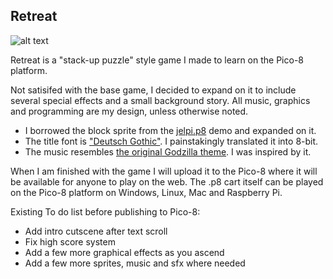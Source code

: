## Retreat

![alt text](http://i.imgur.com/rQXXIoD.png "Title screen still")


Retreat is a "stack-up puzzle" style game I made to learn on the Pico-8 platform. 

Not satisifed with the base game, I decided to expand on it to include several special effects and a small background story.
All music, graphics and programming are my design, unless otherwise noted. 
+ I borrowed the block sprite from the [jelpi.p8](https://github.com/caffo/carts/blob/master/demos/jelpi.p8) demo and expanded on it.
+ The title font is ["Deutsch Gothic"](http://www.dafont.com/deutsch-gothic.font). I painstakingly translated it into 8-bit.
+ The music resembles [the original Godzilla theme](https://www.youtube.com/watch?v=En4aAGpVuYU). I was inspired by it.

When I am finished with the game I will upload it to the Pico-8 where it will be available for anyone to play on the web.
The .p8 cart itself can be played on the Pico-8 platform on Windows, Linux, Mac and Raspberry Pi.

Existing To do list before publishing to Pico-8:
+ Add intro cutscene after text scroll
+ Fix high score system 
+ Add a few more graphical effects as you ascend
+ Add a few more sprites, music and sfx where needed
